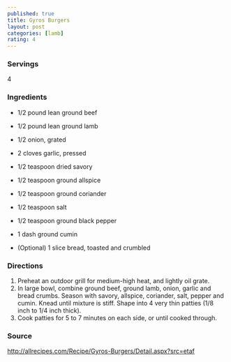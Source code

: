 ```yaml
---
published: true
title: Gyros Burgers 
layout: post
categories: [lamb]
rating: 4
---
```

### Servings
4

### Ingredients
- 1/2 pound lean ground beef
- 1/2 pound lean ground lamb
- 1/2 onion, grated
- 2 cloves garlic, pressed
- 1/2 teaspoon dried savory
- 1/2 teaspoon ground allspice
- 1/2 teaspoon ground coriander
- 1/2 teaspoon salt
- 1/2 teaspoon ground black pepper
- 1 dash ground cumin

- (Optional) 1 slice bread, toasted and crumbled

### Directions
1. Preheat an outdoor grill for medium-high heat, and lightly oil grate.
2. In large bowl, combine ground beef, ground lamb, onion, garlic and bread crumbs. Season with savory, allspice, coriander, salt, pepper and cumin. Knead until mixture is stiff. Shape into 4 very thin patties (1/8 inch to 1/4 inch thick).
3. Cook patties for 5 to 7 minutes on each side, or until cooked through.

### Source
<a href="http://allrecipes.com/Recipe/Gyros-Burgers/Detail.aspx?src=etaf" target="new">http://allrecipes.com/Recipe/Gyros-Burgers/Detail.aspx?src=etaf</a>

